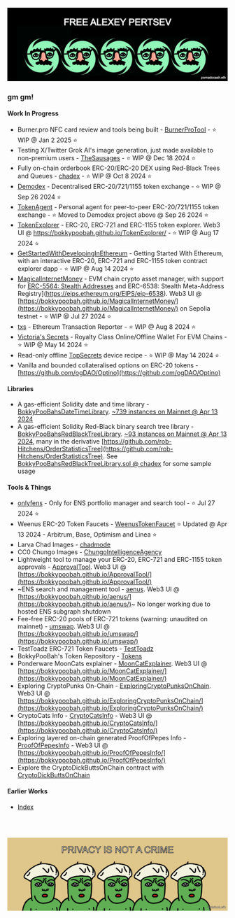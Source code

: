 ![](https://raw.githubusercontent.com/bokkypoobah/ChungoIntelligenceAgency/main/PornadoCash/freealexeypertsev.png)

### gm gm!

#### Work In Progress

* Burner.pro NFC card review and tools being built - [BurnerProTool](https://github.com/bokkypoobah/BurnerProTool) - ⭐ WIP @ Jan 2 2025 ⭐
* Testing X/Twitter Grok AI's image generation, just made available to non-premium users - [TheSausages](https://github.com/bokkypoobah/TheSausages) - ⭐ WIP @ Dec 18 2024 ⭐
* Fully on-chain orderbook ERC-20/ERC-20 DEX using Red-Black Trees and Queues - [chadex](https://github.com/bokkypoobah/chadex) - ⭐ WIP @ Oct 8 2024 ⭐
* [Demodex](https://github.com/bokkypoobah/Demodex/) - Decentralised ERC-20/721/1155 token exchange - ⭐ WIP @ Sep 26 2024 ⭐
* [TokenAgent](https://github.com/bokkypoobah/TokenAgent/) - Personal agent for peer-to-peer ERC-20/721/1155 token exchange - ⭐ Moved to Demodex project above @ Sep 26 2024 ⭐
* [TokenExplorer](https://github.com/bokkypoobah/TokenExplorer/) - ERC-20, ERC-721 and ERC-1155 token explorer. Web3 UI @ https://bokkypoobah.github.io/TokenExplorer/  - ⭐ WIP @ Aug 17 2024 ⭐
* [GetStartedWithDevelopingInEthereum](https://github.com/bokkypoobah/GetStartedWithDevelopingInEthereum/) - Getting Started With Ethereum, with an interactive ERC-20, ERC-721 and ERC-1155 token contract explorer dapp - ⭐ WIP @ Aug 14 2024 ⭐
* [MagicalInternetMoney](https://github.com/bokkypoobah/MagicalInternetMoney) - EVM chain crypto asset manager, with support for [ERC-5564: Stealth Addresses](https://eips.ethereum.org/EIPS/eip-5564) and ERC-6538: Stealth Meta-Address Registry](https://eips.ethereum.org/EIPS/eip-6538). Web3 UI @ [https://bokkypoobah.github.io/MagicalInternetMoney/](https://bokkypoobah.github.io/MagicalInternetMoney/) on Sepolia testnet - ⭐ WIP @ Jul 27 2024 ⭐
* [txs](https://github.com/bokkypoobah/txs) - Ethereum Transaction Reporter - ⭐ WIP @ Aug 8 2024 ⭐
* [Victoria's Secrets](https://github.com/bokkypoobah/VictoriasSecrets) - Royalty Class Online/Offline Wallet For EVM Chains - ⭐ WIP @ May 14 2024 ⭐
* Read-only offline [TopSecrets](https://github.com/bokkypoobah/TopSecrets) device recipe - ⭐ WIP @ May 14 2024 ⭐
* Vanilla and bounded collateralised options on ERC-20 tokens - [https://github.com/ogDAO/Optino](https://github.com/ogDAO/Optino)

#### Libraries

* A gas-efficient Solidity date and time library - [BokkyPooBahsDateTimeLibrary](https://github.com/bokkypoobah/BokkyPooBahsDateTimeLibrary). [~739 instances on Mainnet @ Apr 13 2024](https://etherscan.io/searchcontractlist?q=_daysToDate&a=all&sort=newest)
* A gas-efficient Solidity Red-Black binary search tree library - [BokkyPooBahsRedBlackTreeLibrary](https://github.com/bokkypoobah/BokkyPooBahsRedBlackTreeLibrary). [~93 instances on Mainnet @ Apr 13 2024](https://etherscan.io/searchcontractlist?q=insertFixup&a=all&sort=newest), many in the derivative [https://github.com/rob-Hitchens/OrderStatisticsTree](https://github.com/rob-Hitchens/OrderStatisticsTree). See [BokkyPooBahsRedBlackTreeLibrary.sol @ chadex](https://github.com/bokkypoobah/chadex/blob/master/contracts/BokkyPooBahsRedBlackTreeLibrary.sol) for some sample usage

#### Tools & Things

* [onlyfens](https://github.com/bokkypoobah/onlyfens) - Only for ENS portfolio manager and search tool - ⭐ Jul 27 2024 ⭐
* Weenus ERC-20 Token Faucets - [WeenusTokenFaucet](https://github.com/bokkypoobah/WeenusTokenFaucet) ⭐ Updated @ Apr 13 2024 - Arbitrum, Base, Optimism and Linea ⭐
* Larva Chad Images - [chadmode](https://github.com/bokkypoobah/chadmode)
* CC0 Chungo Images - [ChungoIntelligenceAgency](https://github.com/bokkypoobah/ChungoIntelligenceAgency)
* Lightweight tool to manage your ERC-20, ERC-721 and ERC-1155 token approvals - [ApprovalTool](https://github.com/bokkypoobah/ApprovalTool). Web3 UI @ [https://bokkypoobah.github.io/ApprovalTool/](https://bokkypoobah.github.io/ApprovalTool/)
* ~ENS search and management tool - [aenus](https://github.com/bokkypoobah/aenus). Web3 UI @ [https://bokkypoobah.github.io/aenus/](https://bokkypoobah.github.io/aenus/)~ No longer working due to hosted ENS subgraph shutdown
* Fee-free ERC-20 pools of ERC-721 tokens (warning: unaudited on mainnet) - [umswap](https://github.com/bokkypoobah/umswap). Web3 UI @ [https://bokkypoobah.github.io/umswap/](https://bokkypoobah.github.io/umswap/)
* TestToadz ERC-721 Token Faucets - [TestToadz](https://github.com/bokkypoobah/TestToadz)
* BokkyPooBah's Token Repository - [Tokens](https://github.com/bokkypoobah/Tokens)
* Ponderware MoonCats explainer - [MoonCatExplainer](https://github.com/bokkypoobah/MoonCatExplainer). Web3 UI @ [https://bokkypoobah.github.io/MoonCatExplainer/](https://bokkypoobah.github.io/MoonCatExplainer/)
* Exploring CryptoPunks On-Chain - [ExploringCryptoPunksOnChain](https://github.com/bokkypoobah/ExploringCryptoPunksOnChain). Web3 UI @ [https://bokkypoobah.github.io/ExploringCryptoPunksOnChain/](https://bokkypoobah.github.io/ExploringCryptoPunksOnChain/)
* CryptoCats Info - [CryptoCatsInfo](https://github.com/bokkypoobah/CryptoCatsInfo) - Web3 UI @ [https://bokkypoobah.github.io/CryptoCatsInfo/](https://bokkypoobah.github.io/CryptoCatsInfo/)
* Exploring layered on-chain generated ProofOfPepes Info - [ProofOfPepesInfo](https://github.com/bokkypoobah/ProofOfPepesInfo) - Web3 UI @ [https://bokkypoobah.github.io/ProofOfPepesInfo/](https://bokkypoobah.github.io/ProofOfPepesInfo/)
* Explore the CryptoDickButtsOnChain contract with [CryptoDickButtsOnChain](https://github.com/bokkypoobah/CryptoDickButtsOnChain)

#### Earlier Works

* [Index](https://github.com/bokkypoobah/Index)

<br />

<br />

![](https://raw.githubusercontent.com/bokkypoobah/ChungoIntelligenceAgency/main/watafuck/privacyisnotacrime.png)

<!--
**bokkypoobah/bokkypoobah** is a ✨ _special_ ✨ repository because its `README.md` (this file) appears on your GitHub profile.

Here are some ideas to get you started:

- 🔭 I’m currently working on ...
- 🌱 I’m currently learning ...
- 👯 I’m looking to collaborate on ...
- 🤔 I’m looking for help with ...
- 💬 Ask me about ...
- 📫 How to reach me: ...
- 😄 Pronouns: ...
- ⚡ Fun fact: ...
-->
